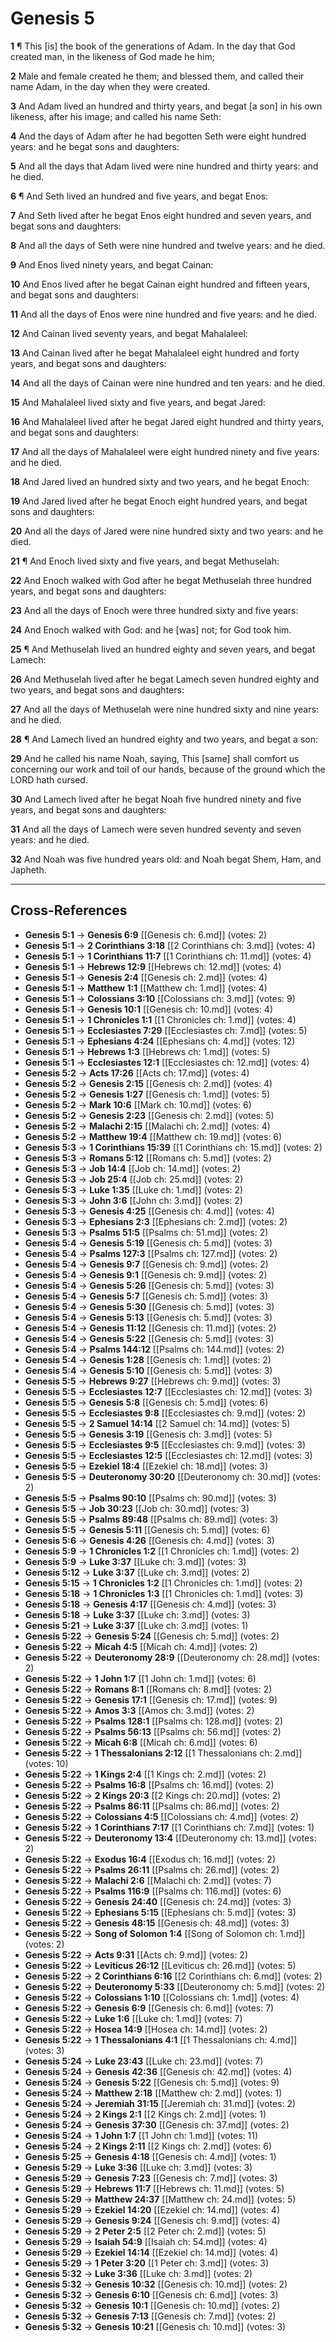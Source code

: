 # Genesis 5

**1** ¶ This [is] the book of the generations of Adam. In the day that God created man, in the likeness of God made he him;

**2** Male and female created he them; and blessed them, and called their name Adam, in the day when they were created.

**3** And Adam lived an hundred and thirty years, and begat [a son] in his own likeness, after his image; and called his name Seth:

**4** And the days of Adam after he had begotten Seth were eight hundred years: and he begat sons and daughters:

**5** And all the days that Adam lived were nine hundred and thirty years: and he died.

**6** ¶ And Seth lived an hundred and five years, and begat Enos:

**7** And Seth lived after he begat Enos eight hundred and seven years, and begat sons and daughters:

**8** And all the days of Seth were nine hundred and twelve years: and he died.

**9** And Enos lived ninety years, and begat Cainan:

**10** And Enos lived after he begat Cainan eight hundred and fifteen years, and begat sons and daughters:

**11** And all the days of Enos were nine hundred and five years: and he died.

**12** And Cainan lived seventy years, and begat Mahalaleel:

**13** And Cainan lived after he begat Mahalaleel eight hundred and forty years, and begat sons and daughters:

**14** And all the days of Cainan were nine hundred and ten years: and he died.

**15** And Mahalaleel lived sixty and five years, and begat Jared:

**16** And Mahalaleel lived after he begat Jared eight hundred and thirty years, and begat sons and daughters:

**17** And all the days of Mahalaleel were eight hundred ninety and five years: and he died.

**18** And Jared lived an hundred sixty and two years, and he begat Enoch:

**19** And Jared lived after he begat Enoch eight hundred years, and begat sons and daughters:

**20** And all the days of Jared were nine hundred sixty and two years: and he died.

**21** ¶ And Enoch lived sixty and five years, and begat Methuselah:

**22** And Enoch walked with God after he begat Methuselah three hundred years, and begat sons and daughters:

**23** And all the days of Enoch were three hundred sixty and five years:

**24** And Enoch walked with God: and he [was] not; for God took him.

**25** ¶ And Methuselah lived an hundred eighty and seven years, and begat Lamech:

**26** And Methuselah lived after he begat Lamech seven hundred eighty and two years, and begat sons and daughters:

**27** And all the days of Methuselah were nine hundred sixty and nine years: and he died.

**28** ¶ And Lamech lived an hundred eighty and two years, and begat a son:

**29** And he called his name Noah, saying, This [same] shall comfort us concerning our work and toil of our hands, because of the ground which the LORD hath cursed.

**30** And Lamech lived after he begat Noah five hundred ninety and five years, and begat sons and daughters:

**31** And all the days of Lamech were seven hundred seventy and seven years: and he died.

**32** And Noah was five hundred years old: and Noah begat Shem, Ham, and Japheth.

---

## Cross-References

- **Genesis 5:1** → **Genesis 6:9** [[Genesis ch: 6.md]] (votes: 2)
- **Genesis 5:1** → **2 Corinthians 3:18** [[2 Corinthians ch: 3.md]] (votes: 4)
- **Genesis 5:1** → **1 Corinthians 11:7** [[1 Corinthians ch: 11.md]] (votes: 4)
- **Genesis 5:1** → **Hebrews 12:9** [[Hebrews ch: 12.md]] (votes: 4)
- **Genesis 5:1** → **Genesis 2:4** [[Genesis ch: 2.md]] (votes: 4)
- **Genesis 5:1** → **Matthew 1:1** [[Matthew ch: 1.md]] (votes: 4)
- **Genesis 5:1** → **Colossians 3:10** [[Colossians ch: 3.md]] (votes: 9)
- **Genesis 5:1** → **Genesis 10:1** [[Genesis ch: 10.md]] (votes: 4)
- **Genesis 5:1** → **1 Chronicles 1:1** [[1 Chronicles ch: 1.md]] (votes: 4)
- **Genesis 5:1** → **Ecclesiastes 7:29** [[Ecclesiastes ch: 7.md]] (votes: 5)
- **Genesis 5:1** → **Ephesians 4:24** [[Ephesians ch: 4.md]] (votes: 12)
- **Genesis 5:1** → **Hebrews 1:3** [[Hebrews ch: 1.md]] (votes: 5)
- **Genesis 5:1** → **Ecclesiastes 12:1** [[Ecclesiastes ch: 12.md]] (votes: 4)
- **Genesis 5:2** → **Acts 17:26** [[Acts ch: 17.md]] (votes: 4)
- **Genesis 5:2** → **Genesis 2:15** [[Genesis ch: 2.md]] (votes: 4)
- **Genesis 5:2** → **Genesis 1:27** [[Genesis ch: 1.md]] (votes: 5)
- **Genesis 5:2** → **Mark 10:6** [[Mark ch: 10.md]] (votes: 6)
- **Genesis 5:2** → **Genesis 2:23** [[Genesis ch: 2.md]] (votes: 5)
- **Genesis 5:2** → **Malachi 2:15** [[Malachi ch: 2.md]] (votes: 4)
- **Genesis 5:2** → **Matthew 19:4** [[Matthew ch: 19.md]] (votes: 6)
- **Genesis 5:3** → **1 Corinthians 15:39** [[1 Corinthians ch: 15.md]] (votes: 2)
- **Genesis 5:3** → **Romans 5:12** [[Romans ch: 5.md]] (votes: 2)
- **Genesis 5:3** → **Job 14:4** [[Job ch: 14.md]] (votes: 2)
- **Genesis 5:3** → **Job 25:4** [[Job ch: 25.md]] (votes: 2)
- **Genesis 5:3** → **Luke 1:35** [[Luke ch: 1.md]] (votes: 2)
- **Genesis 5:3** → **John 3:6** [[John ch: 3.md]] (votes: 2)
- **Genesis 5:3** → **Genesis 4:25** [[Genesis ch: 4.md]] (votes: 4)
- **Genesis 5:3** → **Ephesians 2:3** [[Ephesians ch: 2.md]] (votes: 2)
- **Genesis 5:3** → **Psalms 51:5** [[Psalms ch: 51.md]] (votes: 2)
- **Genesis 5:4** → **Genesis 5:19** [[Genesis ch: 5.md]] (votes: 3)
- **Genesis 5:4** → **Psalms 127:3** [[Psalms ch: 127.md]] (votes: 2)
- **Genesis 5:4** → **Genesis 9:7** [[Genesis ch: 9.md]] (votes: 2)
- **Genesis 5:4** → **Genesis 9:1** [[Genesis ch: 9.md]] (votes: 2)
- **Genesis 5:4** → **Genesis 5:26** [[Genesis ch: 5.md]] (votes: 3)
- **Genesis 5:4** → **Genesis 5:7** [[Genesis ch: 5.md]] (votes: 3)
- **Genesis 5:4** → **Genesis 5:30** [[Genesis ch: 5.md]] (votes: 3)
- **Genesis 5:4** → **Genesis 5:13** [[Genesis ch: 5.md]] (votes: 3)
- **Genesis 5:4** → **Genesis 11:12** [[Genesis ch: 11.md]] (votes: 2)
- **Genesis 5:4** → **Genesis 5:22** [[Genesis ch: 5.md]] (votes: 3)
- **Genesis 5:4** → **Psalms 144:12** [[Psalms ch: 144.md]] (votes: 2)
- **Genesis 5:4** → **Genesis 1:28** [[Genesis ch: 1.md]] (votes: 2)
- **Genesis 5:4** → **Genesis 5:10** [[Genesis ch: 5.md]] (votes: 3)
- **Genesis 5:5** → **Hebrews 9:27** [[Hebrews ch: 9.md]] (votes: 3)
- **Genesis 5:5** → **Ecclesiastes 12:7** [[Ecclesiastes ch: 12.md]] (votes: 3)
- **Genesis 5:5** → **Genesis 5:8** [[Genesis ch: 5.md]] (votes: 6)
- **Genesis 5:5** → **Ecclesiastes 9:8** [[Ecclesiastes ch: 9.md]] (votes: 2)
- **Genesis 5:5** → **2 Samuel 14:14** [[2 Samuel ch: 14.md]] (votes: 5)
- **Genesis 5:5** → **Genesis 3:19** [[Genesis ch: 3.md]] (votes: 5)
- **Genesis 5:5** → **Ecclesiastes 9:5** [[Ecclesiastes ch: 9.md]] (votes: 3)
- **Genesis 5:5** → **Ecclesiastes 12:5** [[Ecclesiastes ch: 12.md]] (votes: 3)
- **Genesis 5:5** → **Ezekiel 18:4** [[Ezekiel ch: 18.md]] (votes: 3)
- **Genesis 5:5** → **Deuteronomy 30:20** [[Deuteronomy ch: 30.md]] (votes: 2)
- **Genesis 5:5** → **Psalms 90:10** [[Psalms ch: 90.md]] (votes: 3)
- **Genesis 5:5** → **Job 30:23** [[Job ch: 30.md]] (votes: 3)
- **Genesis 5:5** → **Psalms 89:48** [[Psalms ch: 89.md]] (votes: 3)
- **Genesis 5:5** → **Genesis 5:11** [[Genesis ch: 5.md]] (votes: 6)
- **Genesis 5:6** → **Genesis 4:26** [[Genesis ch: 4.md]] (votes: 3)
- **Genesis 5:9** → **1 Chronicles 1:2** [[1 Chronicles ch: 1.md]] (votes: 2)
- **Genesis 5:9** → **Luke 3:37** [[Luke ch: 3.md]] (votes: 3)
- **Genesis 5:12** → **Luke 3:37** [[Luke ch: 3.md]] (votes: 2)
- **Genesis 5:15** → **1 Chronicles 1:2** [[1 Chronicles ch: 1.md]] (votes: 2)
- **Genesis 5:18** → **1 Chronicles 1:3** [[1 Chronicles ch: 1.md]] (votes: 3)
- **Genesis 5:18** → **Genesis 4:17** [[Genesis ch: 4.md]] (votes: 3)
- **Genesis 5:18** → **Luke 3:37** [[Luke ch: 3.md]] (votes: 3)
- **Genesis 5:21** → **Luke 3:37** [[Luke ch: 3.md]] (votes: 1)
- **Genesis 5:22** → **Genesis 5:24** [[Genesis ch: 5.md]] (votes: 2)
- **Genesis 5:22** → **Micah 4:5** [[Micah ch: 4.md]] (votes: 2)
- **Genesis 5:22** → **Deuteronomy 28:9** [[Deuteronomy ch: 28.md]] (votes: 2)
- **Genesis 5:22** → **1 John 1:7** [[1 John ch: 1.md]] (votes: 6)
- **Genesis 5:22** → **Romans 8:1** [[Romans ch: 8.md]] (votes: 2)
- **Genesis 5:22** → **Genesis 17:1** [[Genesis ch: 17.md]] (votes: 9)
- **Genesis 5:22** → **Amos 3:3** [[Amos ch: 3.md]] (votes: 2)
- **Genesis 5:22** → **Psalms 128:1** [[Psalms ch: 128.md]] (votes: 2)
- **Genesis 5:22** → **Psalms 56:13** [[Psalms ch: 56.md]] (votes: 2)
- **Genesis 5:22** → **Micah 6:8** [[Micah ch: 6.md]] (votes: 6)
- **Genesis 5:22** → **1 Thessalonians 2:12** [[1 Thessalonians ch: 2.md]] (votes: 10)
- **Genesis 5:22** → **1 Kings 2:4** [[1 Kings ch: 2.md]] (votes: 2)
- **Genesis 5:22** → **Psalms 16:8** [[Psalms ch: 16.md]] (votes: 2)
- **Genesis 5:22** → **2 Kings 20:3** [[2 Kings ch: 20.md]] (votes: 2)
- **Genesis 5:22** → **Psalms 86:11** [[Psalms ch: 86.md]] (votes: 2)
- **Genesis 5:22** → **Colossians 4:5** [[Colossians ch: 4.md]] (votes: 2)
- **Genesis 5:22** → **1 Corinthians 7:17** [[1 Corinthians ch: 7.md]] (votes: 1)
- **Genesis 5:22** → **Deuteronomy 13:4** [[Deuteronomy ch: 13.md]] (votes: 2)
- **Genesis 5:22** → **Exodus 16:4** [[Exodus ch: 16.md]] (votes: 2)
- **Genesis 5:22** → **Psalms 26:11** [[Psalms ch: 26.md]] (votes: 2)
- **Genesis 5:22** → **Malachi 2:6** [[Malachi ch: 2.md]] (votes: 7)
- **Genesis 5:22** → **Psalms 116:9** [[Psalms ch: 116.md]] (votes: 6)
- **Genesis 5:22** → **Genesis 24:40** [[Genesis ch: 24.md]] (votes: 3)
- **Genesis 5:22** → **Ephesians 5:15** [[Ephesians ch: 5.md]] (votes: 3)
- **Genesis 5:22** → **Genesis 48:15** [[Genesis ch: 48.md]] (votes: 3)
- **Genesis 5:22** → **Song of Solomon 1:4** [[Song of Solomon ch: 1.md]] (votes: 2)
- **Genesis 5:22** → **Acts 9:31** [[Acts ch: 9.md]] (votes: 2)
- **Genesis 5:22** → **Leviticus 26:12** [[Leviticus ch: 26.md]] (votes: 5)
- **Genesis 5:22** → **2 Corinthians 6:16** [[2 Corinthians ch: 6.md]] (votes: 2)
- **Genesis 5:22** → **Deuteronomy 5:33** [[Deuteronomy ch: 5.md]] (votes: 2)
- **Genesis 5:22** → **Colossians 1:10** [[Colossians ch: 1.md]] (votes: 4)
- **Genesis 5:22** → **Genesis 6:9** [[Genesis ch: 6.md]] (votes: 7)
- **Genesis 5:22** → **Luke 1:6** [[Luke ch: 1.md]] (votes: 7)
- **Genesis 5:22** → **Hosea 14:9** [[Hosea ch: 14.md]] (votes: 2)
- **Genesis 5:22** → **1 Thessalonians 4:1** [[1 Thessalonians ch: 4.md]] (votes: 3)
- **Genesis 5:24** → **Luke 23:43** [[Luke ch: 23.md]] (votes: 7)
- **Genesis 5:24** → **Genesis 42:36** [[Genesis ch: 42.md]] (votes: 4)
- **Genesis 5:24** → **Genesis 5:22** [[Genesis ch: 5.md]] (votes: 9)
- **Genesis 5:24** → **Matthew 2:18** [[Matthew ch: 2.md]] (votes: 1)
- **Genesis 5:24** → **Jeremiah 31:15** [[Jeremiah ch: 31.md]] (votes: 2)
- **Genesis 5:24** → **2 Kings 2:1** [[2 Kings ch: 2.md]] (votes: 1)
- **Genesis 5:24** → **Genesis 37:30** [[Genesis ch: 37.md]] (votes: 2)
- **Genesis 5:24** → **1 John 1:7** [[1 John ch: 1.md]] (votes: 11)
- **Genesis 5:24** → **2 Kings 2:11** [[2 Kings ch: 2.md]] (votes: 6)
- **Genesis 5:25** → **Genesis 4:18** [[Genesis ch: 4.md]] (votes: 1)
- **Genesis 5:29** → **Luke 3:36** [[Luke ch: 3.md]] (votes: 3)
- **Genesis 5:29** → **Genesis 7:23** [[Genesis ch: 7.md]] (votes: 3)
- **Genesis 5:29** → **Hebrews 11:7** [[Hebrews ch: 11.md]] (votes: 5)
- **Genesis 5:29** → **Matthew 24:37** [[Matthew ch: 24.md]] (votes: 5)
- **Genesis 5:29** → **Ezekiel 14:20** [[Ezekiel ch: 14.md]] (votes: 4)
- **Genesis 5:29** → **Genesis 9:24** [[Genesis ch: 9.md]] (votes: 4)
- **Genesis 5:29** → **2 Peter 2:5** [[2 Peter ch: 2.md]] (votes: 5)
- **Genesis 5:29** → **Isaiah 54:9** [[Isaiah ch: 54.md]] (votes: 4)
- **Genesis 5:29** → **Ezekiel 14:14** [[Ezekiel ch: 14.md]] (votes: 4)
- **Genesis 5:29** → **1 Peter 3:20** [[1 Peter ch: 3.md]] (votes: 3)
- **Genesis 5:32** → **Luke 3:36** [[Luke ch: 3.md]] (votes: 2)
- **Genesis 5:32** → **Genesis 10:32** [[Genesis ch: 10.md]] (votes: 2)
- **Genesis 5:32** → **Genesis 6:10** [[Genesis ch: 6.md]] (votes: 3)
- **Genesis 5:32** → **Genesis 10:1** [[Genesis ch: 10.md]] (votes: 2)
- **Genesis 5:32** → **Genesis 7:13** [[Genesis ch: 7.md]] (votes: 2)
- **Genesis 5:32** → **Genesis 10:21** [[Genesis ch: 10.md]] (votes: 3)
